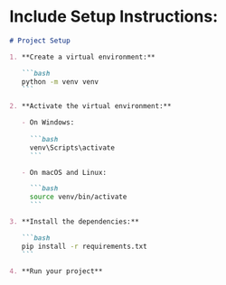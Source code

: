 # Include Setup Instructions:

   ```markdown
   # Project Setup

   1. **Create a virtual environment:**

      ```bash
      python -m venv venv
      ```

   2. **Activate the virtual environment:**

      - On Windows:
        
        ```bash
        venv\Scripts\activate
        ```

      - On macOS and Linux:

        ```bash
        source venv/bin/activate
        ```

   3. **Install the dependencies:**

      ```bash
      pip install -r requirements.txt
      ```

   4. **Run your project**
   ```